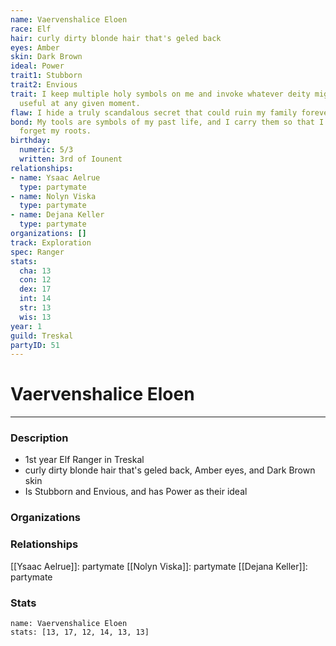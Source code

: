 ```yaml
---
name: Vaervenshalice Eloen
race: Elf
hair: curly dirty blonde hair that's geled back
eyes: Amber
skin: Dark Brown
ideal: Power
trait1: Stubborn
trait2: Envious
trait: I keep multiple holy symbols on me and invoke whatever deity might come in
  useful at any given moment.
flaw: I hide a truly scandalous secret that could ruin my family forever.
bond: My tools are symbols of my past life, and I carry them so that I will never
  forget my roots.
birthday:
  numeric: 5/3
  written: 3rd of Iounent
relationships:
- name: Ysaac Aelrue
  type: partymate
- name: Nolyn Viska
  type: partymate
- name: Dejana Keller
  type: partymate
organizations: []
track: Exploration
spec: Ranger
stats:
  cha: 13
  con: 12
  dex: 17
  int: 14
  str: 13
  wis: 13
year: 1
guild: Treskal
partyID: 51
---
```

# Vaervenshalice Eloen
---
### Description
- 1st year Elf Ranger in Treskal
- curly dirty blonde hair that's geled back, Amber eyes, and Dark Brown skin
- Is Stubborn and Envious, and has Power as their ideal

### Organizations
### Relationships
[[Ysaac Aelrue]]: partymate
[[Nolyn Viska]]: partymate
[[Dejana Keller]]: partymate
### Stats
```statblock
name: Vaervenshalice Eloen
stats: [13, 17, 12, 14, 13, 13]
```